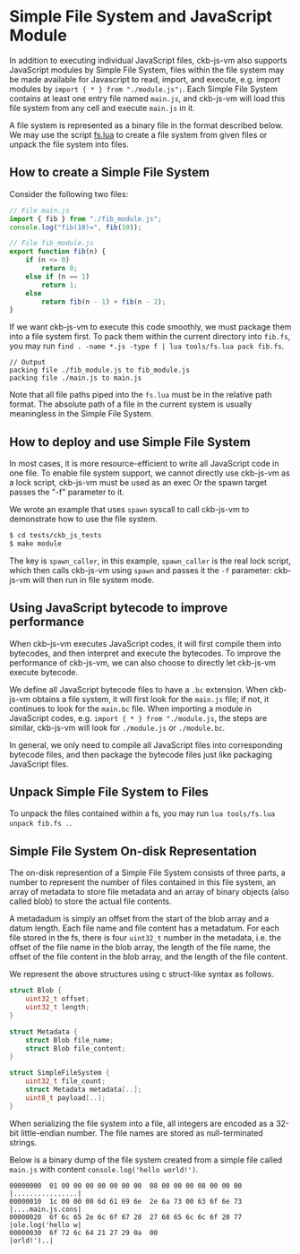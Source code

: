 # Simple File System and JavaScript Module

In addition to executing individual JavaScript files, ckb-js-vm also supports JavaScript modules by Simple File System, files within the file system may be made available for Javascript to read, import, and execute,
e.g. import modules by `import { * } from "./module.js";`. Each Simple File System contains at least one entry file named `main.js`, and ckb-js-vm will load this file system from any cell and execute `main.js` in it.

A file system is represented as a binary file in the format described below. We may use the script [fs.lua](../tools/fs.lua) to create a file system from given files or unpack the file system into files.

## How to create a Simple File System

Consider the following two files:

```js
// File main.js
import { fib } from "./fib_module.js";
console.log("fib(10)=", fib(10));
```

```js
// File fib_module.js
export function fib(n) {
    if (n <= 0)
        return 0;
    else if (n == 1)
        return 1;
    else
        return fib(n - 1) + fib(n - 2);
}
```

If we want ckb-js-vm to execute this code smoothly, we must package them into a file system first. To pack them within the current directory into `fib.fs`, you may run
`find . -name *.js -type f | lua tools/fs.lua pack fib.fs`.

```
// Output
packing file ./fib_module.js to fib_module.js
packing file ./main.js to main.js
```

Note that all file paths piped into the `fs.lua` must be in the relative path format. The absolute path of a file
in the current system is usually meaningless in the Simple File System.

## How to deploy and use Simple File System

In most cases, it is more resource-efficient to write all JavaScript code in one file. To enable file system support, we cannot directly use ckb-js-vm as a lock script, ckb-js-vm must be used as an exec Or the spawn target passes the "-f" parameter to it.

We wrote an example that uses `spawn` syscall to call ckb-js-vm to demonstrate how to use the file system.

```sh
$ cd tests/ckb_js_tests
$ make module
```

The key is `spawn_caller`, in this example, `spawn_caller` is the real lock script, which then calls ckb-js-vm using `spawn` and passes it the `-f` parameter: ckb-js-vm will then run in file system mode.

## Using JavaScript bytecode to improve performance

When ckb-js-vm executes JavaScript codes, it will first compile them into bytecodes, and then interpret and execute the bytecodes. To improve the performance of ckb-js-vm, we can also choose to directly let ckb-js-vm execute bytecode.

We define all JavaScript bytecode files to have a `.bc` extension. When ckb-js-vm obtains a file system, it will first look for the `main.js` file; if not, it continues to look for the `main.bc` file. When importing a module in JavaScript codes, e.g. `import { * } from "./module.js`, the steps are similar, ckb-js-vm will look for `./module.js` or `./module.bc`.

In general, we only need to compile all JavaScript files into corresponding bytecode files, and then package the bytecode files just like packaging JavaScript files.

## Unpack Simple File System to Files

To unpack the files contained within a fs, you may run `lua tools/fs.lua unpack fib.fs .`.

## Simple File System On-disk Representation

The on-disk represention of a Simple File System consists of three parts,
a number to represent the number of files contained in this file system, an array of metadata to store file metadata
and an array of binary objects (also called blob) to store the actual file contents.

A metadadum is simply an offset from the start of the
blob array and a datum length. Each file name and file content has a metadatum.
For each file stored in the fs, there is four `uint32_t` number in the metadata, i.e. the offset of the file name in the
blob array, the length of the file name, the offset of the file content in the blob array, and the length of the file content.

We represent the above structures using c struct-like syntax as follows.
```c
struct Blob {
    uint32_t offset;
    uint32_t length;
}

struct Metadata {
    struct Blob file_name;
    struct Blob file_content;
}

struct SimpleFileSystem {
    uint32_t file_count;
    struct Metadata metadata[..];
    uint8_t payload[..];
}
```

When serializing the file system into a file, all integers are encoded as a 32-bit little-endian number.
The file names are stored as null-terminated strings.

Below is a binary dump of the file system created from a simple file called `main.js` with content `console.log('hello world!')`.

```text
00000000  01 00 00 00 00 00 00 00  08 00 00 00 08 00 00 00  |................|
00000010  1c 00 00 00 6d 61 69 6e  2e 6a 73 00 63 6f 6e 73  |....main.js.cons|
00000020  6f 6c 65 2e 6c 6f 67 28  27 68 65 6c 6c 6f 20 77  |ole.log('hello w|
00000030  6f 72 6c 64 21 27 29 0a  00                       |orld!')..|
```
